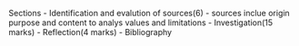 Sections
	- Identification and evalution of sources(6)
		- sources inclue origin purpose and content to analys values and limitations
	- Investigation(15 marks)
	- Reflection(4 marks)
	- Bibliography
<!--stackedit_data:
eyJoaXN0b3J5IjpbLTEzNzkxMzg1MTNdfQ==
-->